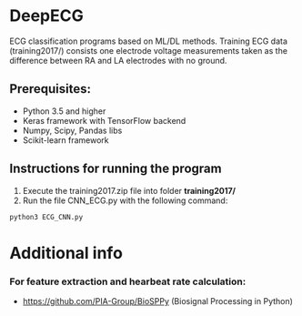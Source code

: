 # DeepECG
ECG classification programs based on ML/DL methods. Training ECG data (training2017/) consists one electrode voltage measurements taken as the difference between RA and LA electrodes with no ground.

## Prerequisites:
- Python 3.5 and higher
- Keras framework with TensorFlow backend
- Numpy, Scipy, Pandas libs
- Scikit-learn framework 

## Instructions for running the program
1) Execute the training2017.zip file into folder **training2017/**
2) Run the file CNN_ECG.py with the following command:
  
```
python3 ECG_CNN.py
```

# Additional info
### For feature extraction and hearbeat rate calculation:
- https://github.com/PIA-Group/BioSPPy (Biosignal Processing in Python)

